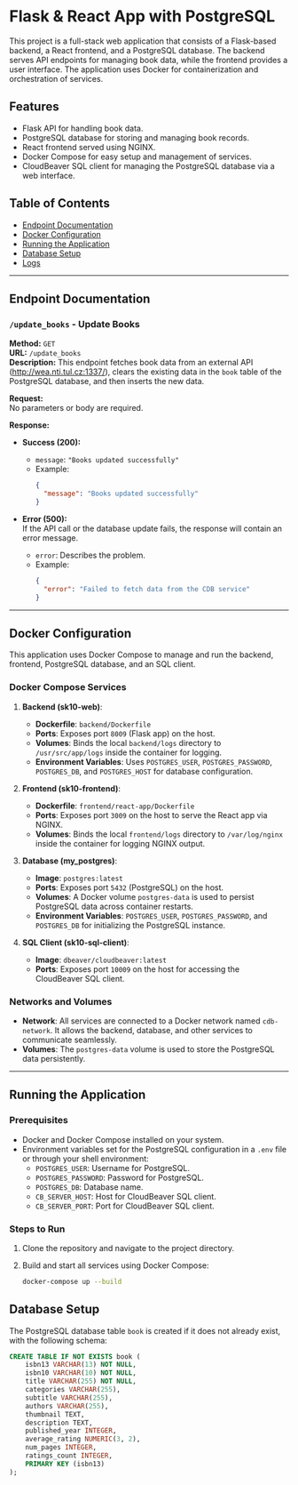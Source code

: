 # Flask & React App with PostgreSQL

This project is a full-stack web application that consists of a Flask-based backend, a React frontend, and a PostgreSQL database. The backend serves API endpoints for managing book data, while the frontend provides a user interface. The application uses Docker for containerization and orchestration of services.

## Features
- Flask API for handling book data.
- PostgreSQL database for storing and managing book records.
- React frontend served using NGINX.
- Docker Compose for easy setup and management of services.
- CloudBeaver SQL client for managing the PostgreSQL database via a web interface.

## Table of Contents
- [Endpoint Documentation](#endpoint-documentation)
- [Docker Configuration](#docker-configuration)
- [Running the Application](#running-the-application)
- [Database Setup](#database-setup)
- [Logs](#logs)

---

## Endpoint Documentation

### `/update_books` - Update Books

**Method:** `GET`  
**URL:** `/update_books`  
**Description:** This endpoint fetches book data from an external API (http://wea.nti.tul.cz:1337/), clears the existing data in the `book` table of the PostgreSQL database, and then inserts the new data.

**Request:**  
No parameters or body are required.

**Response:**

- **Success (200):**  
  - `message`: `"Books updated successfully"`
  - Example:  
    ```json
    {
      "message": "Books updated successfully"
    }
    ```

- **Error (500):**  
  If the API call or the database update fails, the response will contain an error message.
  - `error`: Describes the problem.
  - Example:  
    ```json
    {
      "error": "Failed to fetch data from the CDB service"
    }
    ```

---

## Docker Configuration

This application uses Docker Compose to manage and run the backend, frontend, PostgreSQL database, and an SQL client.

### Docker Compose Services

1. **Backend (sk10-web)**:
   - **Dockerfile**: `backend/Dockerfile`
   - **Ports**: Exposes port `8009` (Flask app) on the host.
   - **Volumes**: Binds the local `backend/logs` directory to `/usr/src/app/logs` inside the container for logging.
   - **Environment Variables**: Uses `POSTGRES_USER`, `POSTGRES_PASSWORD`, `POSTGRES_DB`, and `POSTGRES_HOST` for database configuration.

2. **Frontend (sk10-frontend)**:
   - **Dockerfile**: `frontend/react-app/Dockerfile`
   - **Ports**: Exposes port `3009` on the host to serve the React app via NGINX.
   - **Volumes**: Binds the local `frontend/logs` directory to `/var/log/nginx` inside the container for logging NGINX output.

3. **Database (my_postgres)**:
   - **Image**: `postgres:latest`
   - **Ports**: Exposes port `5432` (PostgreSQL) on the host.
   - **Volumes**: A Docker volume `postgres-data` is used to persist PostgreSQL data across container restarts.
   - **Environment Variables**: `POSTGRES_USER`, `POSTGRES_PASSWORD`, and `POSTGRES_DB` for initializing the PostgreSQL instance.

4. **SQL Client (sk10-sql-client)**:
   - **Image**: `dbeaver/cloudbeaver:latest`
   - **Ports**: Exposes port `10009` on the host for accessing the CloudBeaver SQL client.

### Networks and Volumes

- **Network**: All services are connected to a Docker network named `cdb-network`. It allows the backend, database, and other services to communicate seamlessly.
- **Volumes**: The `postgres-data` volume is used to store the PostgreSQL data persistently.

---

## Running the Application

### Prerequisites

- Docker and Docker Compose installed on your system.
- Environment variables set for the PostgreSQL configuration in a `.env` file or through your shell environment:
  - `POSTGRES_USER`: Username for PostgreSQL.
  - `POSTGRES_PASSWORD`: Password for PostgreSQL.
  - `POSTGRES_DB`: Database name.
  - `CB_SERVER_HOST`: Host for CloudBeaver SQL client.
  - `CB_SERVER_PORT`: Port for CloudBeaver SQL client.

### Steps to Run

1. Clone the repository and navigate to the project directory.
2. Build and start all services using Docker Compose:

   ```bash
   docker-compose up --build

## Database Setup

The PostgreSQL database table `book` is created if it does not already exist, with the following schema:

```sql
CREATE TABLE IF NOT EXISTS book (
    isbn13 VARCHAR(13) NOT NULL,
    isbn10 VARCHAR(10) NOT NULL,
    title VARCHAR(255) NOT NULL,
    categories VARCHAR(255),
    subtitle VARCHAR(255),
    authors VARCHAR(255),
    thumbnail TEXT,
    description TEXT,
    published_year INTEGER,
    average_rating NUMERIC(3, 2),
    num_pages INTEGER,
    ratings_count INTEGER,
    PRIMARY KEY (isbn13)
);
